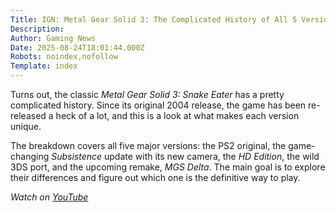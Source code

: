 ```yaml
---
Title: IGN: Metal Gear Solid 3: The Complicated History of All 5 Versions Explained
Description: 
Author: Gaming News
Date: 2025-08-24T18:01:44.000Z
Robots: noindex,nofollow
Template: index
---
```

<p>Turns out, the classic <em>Metal Gear Solid 3: Snake Eater</em> has a pretty complicated history. Since its original 2004 release, the game has been re-released a heck of a lot, and this is a look at what makes each version unique.</p>

<p>The breakdown covers all five major versions: the PS2 original, the game-changing <em>Subsistence</em> update with its new camera, the <em>HD Edition</em>, the wild 3DS port, and the upcoming remake, <em>MGS Delta</em>. The main goal is to explore their differences and figure out which one is the definitive way to play.</p>

<p><em>Watch on <a href="https://www.youtube.com/watch?v=CeNv3MU19EU" rel="noopener noreferrer">YouTube</a></em></p>

